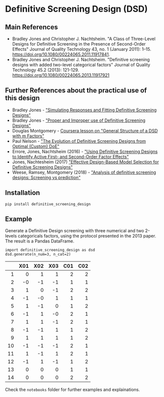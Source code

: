 # Definitive Screening Design (DSD)

## Main References

- Bradley Jones and Christopher J. Nachtsheim. "A Class of Three-Level Designs for Definitive Screening in the Presence of Second-Order Effects" Journal of Quality Technology 43, no. 1 (January 2011): 1–15. https://doi.org/10.1080/00224065.2011.11917841.
- Bradley Jones and Christopher J. Nachtsheim. "Definitive screening designs with added two-level categorical factors" Journal of Quality Technology 45.2 (2013): 121-129. https://doi.org/10.1080/00224065.2013.11917921

## Further References about the practical use of this design
- Bradley Jones - ["Simulating Responses and Fitting Definitive Screening Designs"](https://community.jmp.com/t5/Discovery-Summit-2017/Simulating-Responses-and-Fitting-Definitive-Screening-Designs/ta-p/44056)
- Bradley Jones - ["Proper and Improper use of Definitive Screening Designs"](https://community.jmp.com/t5/JMP-Blog/Proper-and-improper-use-of-Definitive-Screening-Designs-DSDs/ba-p/30703?trMode=source)
- Douglas Montgomery - [Coursera lesson on "General Structure of a DSD with m Factors"](https://www.coursera.org/lecture/response-surfaces-mixtures-model-building/general-structure-of-a-definitive-screening-design-with-m-factors-N1Ebc)
- Paul Nelson - ["The Evolution of Definitive Screening Designs from Optimal (Custom) DoE"](https://www.prismtc.co.uk/resources/blogs-and-articles/article-the-evolution-of-definitive-screening-designs-from-optimal-custom-design-of-experiments)
- Errore, Jones, Nachtsheim (2016) - ["Using Definitive Screening Designs to Identify Active First- and Second-Order Factor Effects"](https://www.tandfonline.com/doi/full/10.1080/00224065.2017.11917993)
- Jones, Nachtesheim (2017) ["Effective Design-Based Model Selection for Definitive Screening Designs"](https://www.tandfonline.com/doi/full/10.1080/00401706.2016.1234979)
- Weese, Ramsey, Montgomery (2018) - ["Analysis of definitive screening designs: Screening vs prediction"](https://onlinelibrary.wiley.com/doi/10.1002/asmb.2297)

## Installation
```
pip install definitive_screening_design
```

## Example
Generate a Definitive Design screening with three numerical and two 2-levels categoricals factors,
using the protocol presented in the 2013 paper.
The result is a Pandas DataFrame.

```
import definitive_screening_design as dsd
dsd.generate(n_num=3, n_cat=2)
```
|    |   X01 |   X02 |   X03 |   C01 |   C02 |
|---:|------:|------:|------:|------:|------:|
|  1 |     0 |     1 |     1 |     2 |     2 |
|  2 |    -0 |    -1 |    -1 |     1 |     1 |
|  3 |     1 |     0 |    -1 |     2 |     2 |
|  4 |    -1 |    -0 |     1 |     1 |     1 |
|  5 |     1 |    -1 |     0 |     1 |     2 |
|  6 |    -1 |     1 |    -0 |     2 |     1 |
|  7 |     1 |     1 |    -1 |     2 |     1 |
|  8 |    -1 |    -1 |     1 |     1 |     2 |
|  9 |     1 |     1 |     1 |     1 |     2 |
| 10 |    -1 |    -1 |    -1 |     2 |     1 |
| 11 |     1 |    -1 |     1 |     2 |     1 |
| 12 |    -1 |     1 |    -1 |     1 |     2 |
| 13 |     0 |     0 |     0 |     1 |     1 |
| 14 |     0 |     0 |     0 |     2 |     2 |

Check the `notebooks` folder for further examples and explainations.

